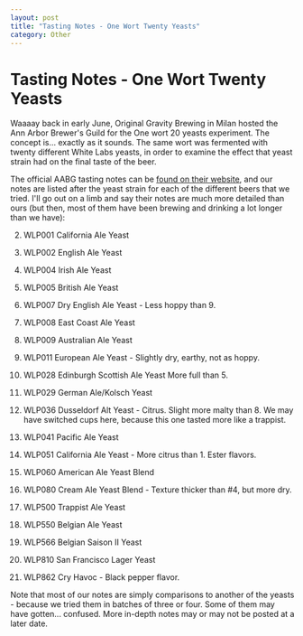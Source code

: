 ```yaml
---
layout: post
title: "Tasting Notes - One Wort Twenty Yeasts"
category: Other
---
```


Tasting Notes - One Wort Twenty Yeasts
======================================

Waaaay back in early June, Original Gravity Brewing in Milan hosted the Ann Arbor Brewer's Guild for the One wort 20 yeasts experiment. The concept is... exactly as it sounds. The same wort was fermented with twenty different White Labs yeasts, in order to examine the effect that yeast strain had on the final taste of the beer.

The official AABG tasting notes can be [found on their website](http://aabg.org/2010/06/14/tasting-notes-from-the-1-wort-20-yeasts-experiment/), and our notes are listed after the yeast strain for each of the different beers that we tried. I'll go out on a limb and say their notes are much more detailed than ours (but then, most of them have been brewing and drinking a lot longer than we have):

2.  WLP001 California Ale Yeast

4.  WLP002 English Ale Yeast

6.  WLP004 Irish Ale Yeast

8.  WLP005 British Ale Yeast

10.  WLP007 Dry English Ale Yeast - Less hoppy than 9.

12.  WLP008 East Coast Ale Yeast

14.  WLP009 Australian Ale Yeast

16.  WLP011 European Ale Yeast - Slightly dry, earthy, not as hoppy.

18.  WLP028 Edinburgh Scottish Ale Yeast More full than 5.

20.  WLP029 German Ale/Kolsch Yeast

22.  WLP036 Dusseldorf Alt Yeast - Citrus. Slight more malty than 8. We may have switched cups here, because this one tasted more like a trappist.

24.  WLP041 Pacific Ale Yeast

26.  WLP051 California Ale Yeast - More citrus than 1. Ester flavors.

28.  WLP060 American Ale Yeast Blend

30.  WLP080 Cream Ale Yeast Blend - Texture thicker than #4, but more dry.

32.  WLP500 Trappist Ale Yeast

34.  WLP550 Belgian Ale Yeast

36.  WLP566 Belgian Saison II Yeast

38.  WLP810 San Francisco Lager Yeast

40.  WLP862 Cry Havoc - Black pepper flavor.

Note that most of our notes are simply comparisons to another of the yeasts - because we tried them in batches of three or four. Some of them may have gotten... confused. More in-depth notes may or may not be posted at a later date.